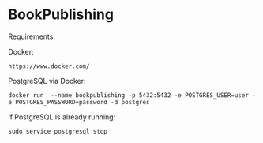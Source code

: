 # BookPublishing

Requirements:

Docker:

```https://www.docker.com/```

PostgreSQL via Docker:
```
docker run  --name bookpublishing -p 5432:5432 -e POSTGRES_USER=user -e POSTGRES_PASSWORD=password -d postgres
```

if PostgreSQL is already running:
```
sudo service postgresql stop

```



